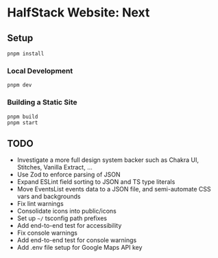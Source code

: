 # HalfStack Website: Next

## Setup

```shell
pnpm install
```

### Local Development

```shell
pnpm dev
```

### Building a Static Site

```shell
pnpm build
pnpm start
```

## TODO

- Investigate a more full design system backer such as Chakra UI, Stitches, Vanilla Extract, ...
- Use Zod to enforce parsing of JSON
- Expand ESLint field sorting to JSON and TS type literals
- Move EventsList events data to a JSON file, and semi-automate CSS vars and backgrounds
- Fix lint warnings
- Consolidate icons into public/icons
- Set up `~/` tsconfig path prefixes
- Add end-to-end test for accessibility
- Fix console warnings
- Add end-to-end test for console warnings
- Add .env file setup for Google Maps API key
